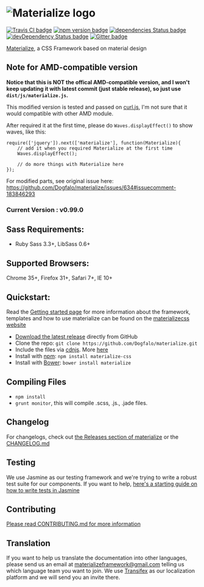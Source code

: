 ![Materialize logo](https://raw.github.com/dogfalo/materialize/master/images/materialize.gif)
===========

[![Travis CI badge](https://travis-ci.org/Dogfalo/materialize.svg?branch=master)](https://travis-ci.org/Dogfalo/materialize)
[![npm version badge](https://badge.fury.io/js/materialize-css.svg)](https://badge.fury.io/js/materialize-css)
[![dependencies Status badge](https://david-dm.org/Dogfalo/materialize/status.svg)](https://david-dm.org/Dogfalo/materialize)
[![devDependency Status badge](https://david-dm.org/Dogfalo/materialize/dev-status.svg)](https://david-dm.org/Dogfalo/materialize#info=devDependencies)
[![Gitter badge](https://badges.gitter.im/Join%20Chat.svg)](https://gitter.im/Dogfalo/materialize?utm_source=badge&utm_medium=badge&utm_campaign=pr-badge&utm_content=badge)

[Materialize](http://materializecss.com/), a CSS Framework based on material design

## Note for AMD-compatible version

**Notice that this is NOT the offical AMD-compatible version, and I won't keep updating it with latest commit (just stable release), so just use `dist/js/materialize.js`.**

This modified version is tested and passed on [curl.js](https://github.com/cujojs/curl), I'm not sure that it would compatible with other AMD module.

After required it at the first time, please do `Waves.displayEffect()` to show waves, like this:

```
require(['jquery']).next(['materialize'], function(Materialize){
    // add it when you required Materialize at the first time
    Waves.displayEffect();

    // do more things with Materialize here
});
```

For modified parts, see original issue here: https://github.com/Dogfalo/materialize/issues/634#issuecomment-183846293

### Current Version : v0.99.0

## Sass Requirements:
- Ruby Sass 3.3+, LibSass 0.6+

## Supported Browsers:
Chrome 35+, Firefox 31+, Safari 7+, IE 10+

## Quickstart:
Read the [Getting started page](http://materializecss.com/getting-started.html) for more information about the framework, templates and how to use materialize can be found on the [materializecss website](http://materializecss.com)

- [Download the latest release](https://github.com/Dogfalo/materialize/releases/latest) directly from GitHub
- Clone the repo: `git clone https://github.com/Dogfalo/materialize.git`
- Include the files via [cdnjs](https://cdnjs.com/libraries/materialize). More [here](http://materializecss.com/getting-started.html)
- Install with [npm](https://www.npmjs.com): `npm install materialize-css`
- Install with [Bower](https://bower.io): `bower install materialize`

## Compiling Files
- `npm install`
- `grunt monitor`, this will compile .scss, .js., .jade files.

## Changelog
For changelogs, check out [the Releases section of materialize](https://github.com/Dogfalo/materialize/releases) or the [CHANGELOG.md](CHANGELOG.md)

## Testing
We use Jasmine as our testing framework and we're trying to write a robust test suite for our components. If you want to help, [here's a starting guide on how to write tests in Jasmine](https://docs.google.com/document/d/1dVM6qGt_b_y9RRhr9X7oZfFydaJIEqB9CT7yekv-4XE/edit?usp=sharing)

## Contributing
[Please read CONTRIBUTING.md for more information](CONTRIBUTING.md)

## Translation
If you want to help us translate the documentation into other languages, please send us an email at materializeframework@gmail.com telling us which language team you want to join. We use [Transifex](https://www.transifex.com) as our localization platform and we will send you an invite there.
